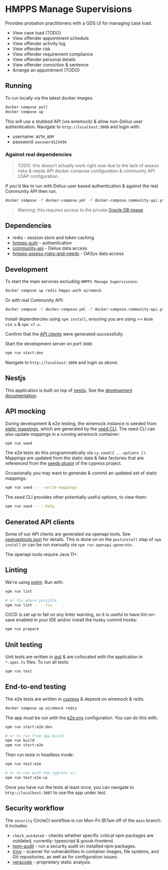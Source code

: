 # HMPPS Manage Supervisions

Provides probation practitioners with a GDS UI for managing case load.

* View case load (TODO)
* View offender appointment schedule
* View offender activity log
* View offender risk
* View offender requirement compliance
* View offender personal details
* View offender conviction & sentence
* Arrange an appointment (TODO)

## Running

To run locally via the latest docker images: 

```bash
docker compose pull
docker compose up
```

This will use a stubbed API (via wiremock) & allow non-Delius user authentication.
Navigate to `http://localhost:3000` and login with:

* username: `AUTH_ADM`
* password: `password123456`

### Against real dependencies

> TODO: this doesn't actually work right now due to the lack of assess risks & needs API docker compose configuration & community API LDAP configuration.

If you'd like to run with Delius user based authentication & against the real Community API then run.

```bash
docker compose -f docker-compose.yml -f docker-compose.community-api.yml up
```

> Warning: this requires access to the private [Oracle DB image](https://github.com/ministryofjustice/hmpps-delius-api/blob/main/doc/development.md#oracle-database)

## Dependencies

* redis - session store and token caching
* [hmpps-auth](https://github.com/ministryofjustice/hmpps-auth) - authentication
* [community-api](https://github.com/ministryofjustice/community-api) - Delius data access
* [hmpps-assess-risks-and-needs](https://github.com/ministryofjustice/hmpps-assess-risks-and-needs) - OASys data access

## Development

To start the main services excluding `HMPPS Manage Supervisions`:

```bash
docker compose up redis hmpps-auth wiremock
```

Or with real Community API:

```bash
docker compose -f docker-compose.yml -f docker-compose.community-api.yml up redis hmpps-auth community-api
```

Install dependencies using `npm install`, ensuring you are using >= `Node v14.x` & `npm v7.x`.

Confirm that the [API clients](#generated-api-clients) were generated successfully.

Start the development server on port `3000`:

```bash
npm run start:dev
```

Navigate to `http://localhost:3000` and login as above.

## Nestjs

This application is built on top of [nestjs](https://nestjs.com/).
See the [development documentation](./doc/nestjs.md).

## API mocking

During development & e2e testing, the wiremock instance is seeded from [static mappings](./wiremock), which are generated by the [seed CLI](cypress/plugins/wiremock/cli.ts).
The seed CLI can also update mappings in a running wiremock container:

```bash
npm run seed
```

The e2e tests do this programmatically via `cy.seed({ ...options })`.
Mappings are updated from the static data & fake factories that are referenced from the [seeds plugin](cypress/plugins/seeds.ts) of the cypress project.

Occasionally you may want to generate & commit an updated set of static mappings:

```bash
npm run seed -- --write-mappings
```

The seed CLI provides other potentially useful options, to view them:

```bash
npm run seed -- --help
```

## Generated API clients

Some of our API clients are generated via openapi tools.
See [openapitools.json](./openapitools.json) for details.
This is done on on the `postinstall` step of `npm install` or can be run manually via `npm run openapi-generate`.

The openapi tools require Java 11+.

## Linting

We're using [eslint](https://eslint.org/). Run with:

```bash
npm run lint

# or fix where possible
npm run lint -- --fix
```

CI/CD is set up to fail on any linter warning, so it is useful to have lint-on-save enabled in your IDE and/or install the husky commit hooks:

```bash
npm run prepare
```

## Unit testing

Unit tests are written in [jest](https://jestjs.io/) & are collocated with the application in `*.spec.ts` files. To run all tests:

```bash
npm run test
```

## End-to-end testing

The e2e tests are written in [cypress](https://www.cypress.io/) & depend on wiremock & redis.

```bash
docker compose up wiremock redis
```

The app must be run with the [e2e.env](./e2e.env) configuration. You can do this with:

```bash
npm run start:e2e:dev

# or to run from app build:
npm run build
npm run start:e2e
```

Then run tests in headless mode:

```bash
npm run test:e2e

# or to run with the cypress ui:
npm run test:e2e-ui
```

Once you have run the tests at least once, you can navigate to `http://localhost:3007` to use the app under test.

## Security workflow

The `security` CircleCI workflow is run Mon-Fri @7am off of the `main` branch. It includes:

* `check_outdated` - checks whether specific critical npm packages are outdated, currently: typescript & govuk-frontend.
* [npm-audit](https://docs.npmjs.com/cli/v7/commands/npm-audit) - run a security audit on installed npm packages.
* [trivy](https://github.com/aquasecurity/trivy) - scanner for vulnerabilities in container images, file systems, and Git repositories, as well as for configuration issues.
* [veracode](https://www.veracode.com/products/binary-static-analysis-sast) - proprietary static analysis.
